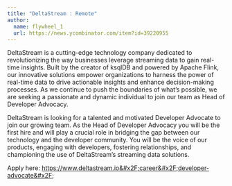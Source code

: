 ```yaml
---
title: "DeltaStream : Remote"
author:
  name: flywheel_1
  url: https://news.ycombinator.com/item?id=39220955
---
```

DeltaStream is a cutting-edge technology company dedicated to revolutionizing the way businesses leverage streaming data to gain real-time insights. Built by the creator of ksqlDB and powered by Apache Flink, our innovative solutions empower organizations to harness the power of real-time data to drive actionable insights and enhance decision-making processes. As we continue to push the boundaries of what’s possible, we are seeking a passionate and dynamic individual to join our team as Head of Developer Advocacy.

DeltaStream is looking for a talented and motivated Developer Advocate to join our growing team. As the Head of Developer Advocacy you will be the first hire and will play a crucial role in bridging the gap between our technology and the developer community. You will be the voice of our products, engaging with developers, fostering relationships, and championing the use of DeltaStream’s streaming data solutions.

Apply here: 
<a href="https:&#x2F;&#x2F;www.deltastream.io&#x2F;career&#x2F;developer-advocate&#x2F;" rel="nofollow">https:&#x2F;&#x2F;www.deltastream.io&#x2F;career&#x2F;developer-advocate&#x2F;
</a>
